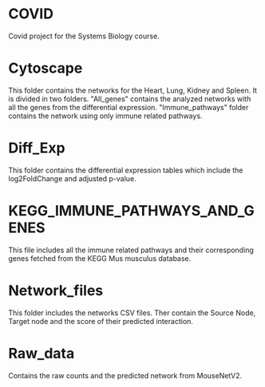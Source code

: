 # COVID
Covid project for the Systems Biology course.

# Cytoscape
This folder contains the networks for the Heart, Lung, Kidney and Spleen.
It is divided in two folders. "All_genes" contains the analyzed networks with
all the genes from the differential expression.
"Immune_pathways" folder contains the network using only immune related pathways.

# Diff_Exp
This folder contains the differential expression tables which include
the log2FoldChange and adjusted p-value.

# KEGG_IMMUNE_PATHWAYS_AND_GENES
This file includes all the immune related pathways and their corresponding genes fetched
from the KEGG Mus musculus database.

# Network_files
This folder includes the networks CSV files. Ther contain the Source Node, Target node
and the score of their predicted interaction.

# Raw_data
Contains the raw counts and the predicted network from MouseNetV2.
